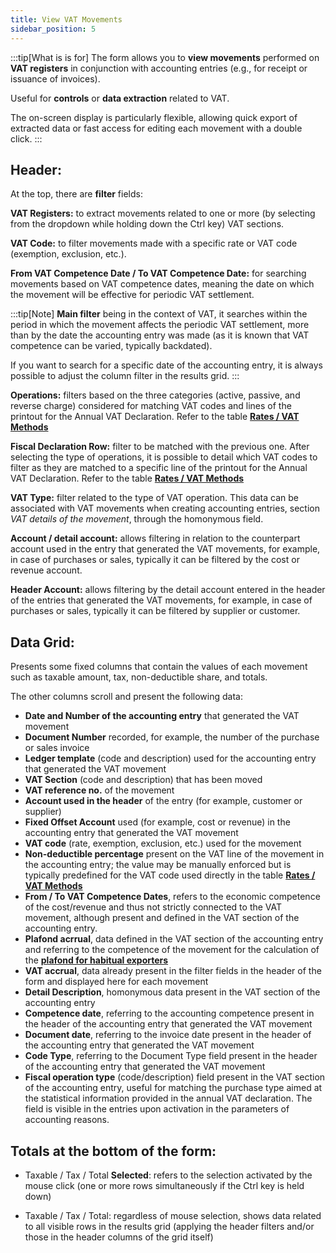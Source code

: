 ```yaml
---
title: View VAT Movements
sidebar_position: 5
---
```

:::tip[What is is for]
The form allows you to **view movements** performed on **VAT registers** in conjunction with accounting entries (e.g., for receipt or issuance of invoices).

Useful for **controls** or **data extraction** related to VAT.

The on-screen display is particularly flexible, allowing quick export of extracted data or fast access for editing each movement with a double click.
:::


## Header:
At the top, there are **filter** fields:

**VAT Registers:** to extract movements related to one or more (by selecting from the dropdown while holding down the Ctrl key) VAT sections.

**VAT Code:** to filter movements made with a specific rate or VAT code (exemption, exclusion, etc.).

**From VAT Competence Date / To VAT Competence Date:** for searching movements based on VAT competence dates, meaning the date on which the movement will be effective for periodic VAT settlement. 

:::tip[Note]
**Main filter** being in the context of VAT, it searches within the period in which the movement affects the periodic VAT settlement, more than by the date the accounting entry was made (as it is known that VAT competence can be varied, typically backdated).

If you want to search for a specific date of the accounting entry, it is always possible to adjust the column filter in the results grid.
:::

**Operations:** filters based on the three categories (active, passive, and reverse charge) considered for matching VAT codes and lines of the printout for the Annual VAT Declaration. Refer to the table [**Rates / VAT Methods**](/docs/configurations/tables/finance/vat-rates#tab-specifiche-per-dichiarazione)

**Fiscal Declaration Row:** filter to be matched with the previous one. After selecting the type of operations, it is possible to detail which VAT codes to filter as they are matched to a specific line of the printout for the Annual VAT Declaration. Refer to the table [**Rates / VAT Methods**](/docs/configurations/tables/finance/vat-rates#tab-specifiche-per-dichiarazione)

**VAT Type:** filter related to the type of VAT operation. This data can be associated with VAT movements when creating accounting entries, section *VAT details of the movement*, through the homonymous field.

**Account / detail account:** allows filtering in relation to the counterpart account used in the entry that generated the VAT movements, for example, in case of purchases or sales, typically it can be filtered by the cost or revenue account.

**Header Account:** allows filtering by the detail account entered in the header of the entries that generated the VAT movements, for example, in case of purchases or sales, typically it can be filtered by supplier or customer.


## Data Grid:

Presents some fixed columns that contain the values of each movement such as taxable amount, tax, non-deductible share, and totals.

The other columns scroll and present the following data:

- **Date and Number of the accounting entry** that generated the VAT movement
- **Document Number** recorded, for example, the number of the purchase or sales invoice
- **Ledger template** (code and description) used for the accounting entry that generated the VAT movement
- **VAT Section** (code and description) that has been moved
- **VAT reference no.** of the movement
- **Account used in the header** of the entry (for example, customer or supplier)
- **Fixed Offset Account** used (for example, cost or revenue) in the accounting entry that generated the VAT movement
- **VAT code** (rate, exemption, exclusion, etc.) used for the movement
- **Non-deductible percentage** present on the VAT line of the movement in the accounting entry; the value may be manually enforced but is typically predefined for the VAT code used directly in the table [**Rates / VAT Methods**](/docs/configurations/tables/finance/vat-rates)
- **From / To VAT Competence Dates**, refers to the economic competence of the cost/revenue and thus not strictly connected to the VAT movement, although present and defined in the VAT section of the accounting entry.
- **Plafond acrrual**, data defined in the VAT section of the accounting entry and referring to the competence of the movement for the calculation of the [**plafond for habitual exporters**](/docs/finance-area/declarations/declarations/plafond/general-overview)
- **VAT accrual**, data already present in the filter fields in the header of the form and displayed here for each movement
- **Detail Description**, homonymous data present in the VAT section of the accounting entry
- **Competence date**, referring to the accounting competence present in the header of the accounting entry that generated the VAT movement
- **Document date**, referring to the invoice date present in the header of the accounting entry that generated the VAT movement
- **Code Type**, referring to the Document Type field present in the header of the accounting entry that generated the VAT movement
- **Fiscal operation type** (code/description) field present in the VAT section of the accounting entry, useful for matching the purchase type aimed at the statistical information provided in the annual VAT declaration. The field is visible in the entries upon activation in the parameters of accounting reasons.

## Totals at the bottom of the form:

- Taxable / Tax / Total **Selected**: refers to the selection activated by the mouse click (one or more rows simultaneously if the Ctrl key is held down)

- Taxable / Tax / Total: regardless of mouse selection, shows data related to all visible rows in the results grid (applying the header filters and/or those in the header columns of the grid itself)
